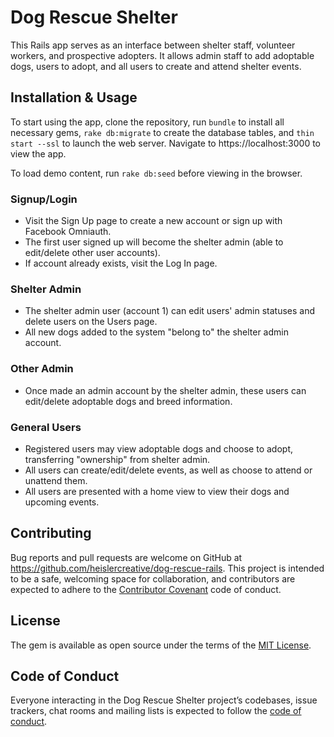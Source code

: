 # Dog Rescue Shelter

This Rails app serves as an interface between shelter staff, volunteer workers, and prospective adopters. It allows admin staff to add adoptable dogs, users to adopt, and all users to create and attend shelter events.

## Installation & Usage

To start using the app, clone the repository, run `bundle` to install all necessary gems, `rake db:migrate` to create the database tables, and `thin start --ssl` to launch the web server. Navigate to https://localhost:3000 to view the app.

To load demo content, run `rake db:seed` before viewing in the browser.

### Signup/Login
- Visit the Sign Up page to create a new account or sign up with Facebook Omniauth.
- The first user signed up will become the shelter admin (able to edit/delete other user accounts).
- If account already exists, visit the Log In page.

### Shelter Admin
- The shelter admin user (account 1) can edit users' admin statuses and delete users on the Users page.
- All new dogs added to the system "belong to" the shelter admin account.

### Other Admin
- Once made an admin account by the shelter admin, these users can edit/delete adoptable dogs and breed information.

### General Users
- Registered users may view adoptable dogs and choose to adopt, transferring "ownership" from shelter admin.
- All users can create/edit/delete events, as well as choose to attend or unattend them.
- All users are presented with a home view to view their dogs and upcoming events.

## Contributing

Bug reports and pull requests are welcome on GitHub at https://github.com/heislercreative/dog-rescue-rails. This project is intended to be a safe, welcoming space for collaboration, and contributors are expected to adhere to the [Contributor Covenant](http://contributor-covenant.org) code of conduct.

## License

The gem is available as open source under the terms of the [MIT License](https://opensource.org/licenses/MIT).

## Code of Conduct

Everyone interacting in the Dog Rescue Shelter project’s codebases, issue trackers, chat rooms and mailing lists is expected to follow the [code of conduct](https://github.com/heislercreative/dog-rescue-rails/blob/master/CODE_OF_CONDUCT.md).
